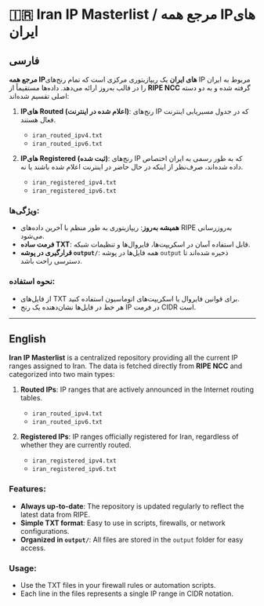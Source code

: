 # 🇮🇷 Iran IP Masterlist / مرجع همه IPهای ایران

## فارسی

**مرجع همه IPهای ایران** یک ریپازیتوری مرکزی است که تمام رنج‌های IP مربوط به ایران را در قالب به‌روز ارائه می‌دهد. داده‌ها مستقیماً از **RIPE NCC** گرفته شده و به دو دسته اصلی تقسیم شده‌اند:

1. **IPهای Routed (اعلام شده در اینترنت)**: رنج‌های IP که در جدول مسیریابی اینترنت فعال هستند.  
   - `iran_routed_ipv4.txt`  
   - `iran_routed_ipv6.txt`

2. **IPهای Registered (ثبت شده)**: رنج‌های IP که به طور رسمی به ایران اختصاص داده شده‌اند، صرف‌نظر از اینکه در حال حاضر در اینترنت اعلام شده باشند یا نه.  
   - `iran_registered_ipv4.txt`  
   - `iran_registered_ipv6.txt`

### ویژگی‌ها:
- **همیشه به‌روز**: ریپازیتوری به طور منظم با آخرین داده‌های RIPE به‌روزرسانی می‌شود.  
- **فرمت ساده TXT**: قابل استفاده آسان در اسکریپت‌ها، فایروال‌ها و تنظیمات شبکه.  
- **قرارگیری در پوشه `output/`**: همه فایل‌ها در پوشه `output` ذخیره شده‌اند تا دسترسی راحت باشد.

### نحوه استفاده:
- از فایل‌های TXT برای قوانین فایروال یا اسکریپت‌های اتوماسیون استفاده کنید.  
- هر خط در فایل‌ها نشان‌دهنده یک رنج IP در فرمت CIDR است.

---

## English

**Iran IP Masterlist** is a centralized repository providing all the current IP ranges assigned to Iran. The data is fetched directly from **RIPE NCC** and categorized into two main types:

1. **Routed IPs**: IP ranges that are actively announced in the Internet routing tables.  
   - `iran_routed_ipv4.txt`  
   - `iran_routed_ipv6.txt`

2. **Registered IPs**: IP ranges officially registered for Iran, regardless of whether they are currently routed.  
   - `iran_registered_ipv4.txt`  
   - `iran_registered_ipv6.txt`

### Features:
- **Always up-to-date**: The repository is updated regularly to reflect the latest data from RIPE.  
- **Simple TXT format**: Easy to use in scripts, firewalls, or network configurations.  
- **Organized in `output/`**: All files are stored in the `output` folder for easy access.

### Usage:
- Use the TXT files in your firewall rules or automation scripts.  
- Each line in the files represents a single IP range in CIDR notation.
